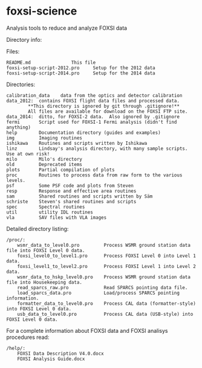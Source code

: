 foxsi-science
=============

Analysis tools to reduce and analyze FOXSI data

Directory info:

Files:

	README.md				This file
	foxsi-setup-script-2012.pro		Setup for the 2012 data
	foxsi-setup-script-2014.pro		Setup for the 2014 data
	

Directories:

	calibration_data	data from the optics and detector calibration
	data_2012:	contains FOXSI flight data files and processed data.
			**This directory is ignored by git through .gitignore!**
			All files are available for download on the FOXSI FTP site.
	data_2014:	ditto, for FOXSI-2 data.  Also ignored by .gitignore
	fermi		Script used for FOXSI-1 Fermi analysis (didn't find anything)
	help		Documentation directory (guides and examples)
  	img			Imaging routines
  	ishikawa	Routines and scripts written by Ishikawa
  	linz		Lindsay's analysis directory, with many sample scripts. Use at own risk!
  	milo		Milo's directory
  	old			Deprecated items
  	plots		Partial compilation of plots
  	proc		Routines to process data from raw form to the various levels.
  	psf			Some PSF code and plots from Steven
  	resp		Response and effective area routines
  	sam			Shared routines and scripts written by Säm
  	schriste	Steven's shared routines and scripts
  	spec		Spectral routines
  	util		utility IDL routines
  	vla			SAV files with VLA images
  	
Detailed directory listing:

	/proc/:
		wsmr_data_to_level0.pro			Process WSMR ground station data file into FOXSI Level 0 data.
		foxsi_level0_to_level1.pro		Process FOXSI Level 0 into Level 1 data.
		foxsi_level1_to_level2.pro		Process FOXSI Level 1 into Level 2 data.
		wsmr_data_to_hskp_level0.pro	Process WSMR ground station data file into Housekeeping data.
		read_sparcs_raw.pro				Read SPARCS pointing data file.
		load_sparcs_data.pro			Load/process SPARCS pointing information.
		formatter_data_to_level0.pro	Process CAL data (formatter-style) into FOXSI Level 0 data.
		usb_data_to_level0.pro			Process CAL data (USB-style) into FOXSI Level 0 data.


For a complete information about FOXSI data and FOXSI analisys procedures read:

	/help/:
		FOXSI Data Description V4.0.docx
		FOXSI Analysis Guide.docx

